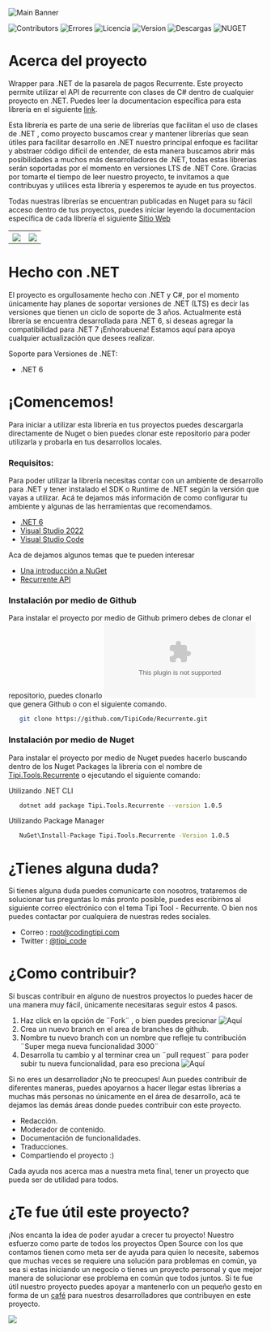![Main Banner](https://tipi-pod.sfo3.cdn.digitaloceanspaces.com/github%2Frecurrente-banner.jpg)

![Contributors](https://img.shields.io/github/contributors/TipiCode/Recurrente?color=%2349C8F1&label=Contribuidores&style=for-the-badge)
![Errores](https://img.shields.io/github/issues/TipiCode/Recurrente?color=%23F99D25&style=for-the-badge)
![Licencia](https://img.shields.io/github/license/TipiCode/Recurrente?color=%23A4CD39&label=Licencia&style=for-the-badge)
![Version](https://img.shields.io/github/v/release/TipiCode/Recurrente?color=%2349C8F1&label=Ultima%20versi%C3%B3n&style=for-the-badge)
![Descargas](https://img.shields.io/nuget/dt/Tipi.Tools.Recurrente?color=%23F99D25&label=Descargas&style=for-the-badge)
![NUGET](https://img.shields.io/nuget/v/Tipi.Tools.Recurrente?color=%23A4CD39&style=for-the-badge)



# Acerca del proyecto
Wrapper para .NET de la pasarela de pagos Recurrente. Este proyecto permite utilizar el API de recurrente con clases de C# dentro de cualquier proyecto en .NET. Puedes leer la documentacion específica para esta librería en el siguiente [link](https://docs.codingtipi.com/docs/toolkit/recurrente).

Esta librería es parte de una serie de librerías que facilitan el uso de clases de .NET , como proyecto buscamos crear y mantener librerías que sean útiles para facilitar desarrollo en .NET nuestro principal enfoque es facilitar y abstraer código difícil de entender, de esta manera buscamos abrir más posibilidades a muchos más desarrolladores de .NET, todas estas librerías serán soportadas por el momento en versiones LTS de .NET Core. Gracias por tomarte el tiempo de leer nuestro proyecto, te invitamos a que contribuyas y utilices esta librería y esperemos te ayude en tus proyectos.

Todas nuestras librerías se encuentran publicadas en Nuget para su fácil acceso dentro de tus proyectos, puedes iniciar leyendo la documentacion especifica de cada librería el siguiente [Sitio Web](https://docs.codingtipi.com/docs/toolkit/intro)

<table>
<tr>
<th align="center">
<a href="https://github.com/TipiCode/Recurrente/issues">
<img src="https://tipi-pod.sfo3.cdn.digitaloceanspaces.com/github%2Fissue-report.jpg">
</a>
</th>
<th align="center">
<a href="https://github.com/TipiCode/Recurrente/pulls">
<img src="https://tipi-pod.sfo3.cdn.digitaloceanspaces.com/github%2Ffeature-request.jpg">
</a>
</th>
</tr>
</table>

# Hecho con .NET
El proyecto es orgullosamente hecho con .NET y C#, por el momento únicamente hay planes de soportar versiones de .NET (LTS) es decir las versiones que tienen un ciclo de soporte de 3 años. Actualmente está librería se encuentra desarrollada para .NET 6, si deseas agregar la compatibilidad para .NET 7 ¡Enhorabuena! Estamos aquí para apoya cualquier actualización que desees realizar. 

Soporte para Versiones de .NET:
- .NET 6

# ¡Comencemos! 
Para iniciar a utilizar esta librería en tus proyectos puedes descargarla directamente de Nuget o bien puedes clonar este repositorio para poder utilizarla y probarla en tus desarrollos locales.

### Requisitos: 
Para poder utilizar la librería necesitas contar con un ambiente de desarrollo para .NET y tener instalado el SDK o Runtime de .NET según la versión que vayas a utilizar. Acá te dejamos más información de como configurar tu ambiente y algunas de las herramientas que recomendamos.

- [.NET 6](https://dotnet.microsoft.com/en-us/download/dotnet/6.0)
- [Visual Studio 2022](https://visualstudio.microsoft.com/vs/)
- [Visual Studio Code](https://code.visualstudio.com/)

Aca de dejamos algunos temas que te pueden interesar 

- [Una introducción a NuGet](https://learn.microsoft.com/es-es/nuget/what-is-nuget)
- [Recurrente API](https://docs.recurrente.com/intro/)

### Instalación por medio de Github
Para instalar el proyecto por medio de Github primero debes de clonar el repositorio, puedes clonarlo ![descargando el archivo .Zip](https://github.com/TipiCode/Recurrente/archive/refs/heads/master.zip) que genera Github o con el siguiente comando.
```sh
   git clone https://github.com/TipiCode/Recurrente.git
```

### Instalación por medio de Nuget
Para instalar el proyecto por medio de Nuget puedes hacerlo buscando dentro de los Nuget Packages la librería con el nombre de [Tipi.Tools.Recurrente](https://www.nuget.org/packages/Tipi.Tools.Recurrente) o ejecutando el siguiente comando:

Utilizando .NET CLI
```sh
   dotnet add package Tipi.Tools.Recurrente --version 1.0.5
```

Utilizando Package Manager 
```sh
   NuGet\Install-Package Tipi.Tools.Recurrente -Version 1.0.5
```
# ¿Tienes alguna duda? 
Si tienes alguna duda puedes comunicarte con nosotros, trataremos de solucionar tus preguntas lo más pronto posible, puedes escribirnos al siguiente correo electrónico con el tema Tipi Tool - Recurrente. O bien nos puedes contactar por cualquiera de nuestras redes sociales.

- Correo : <a href="mailto:root@codingtipi.com?subject=Tipi%20Tool%20-%20Recurrente" target="_blank">root@codingtipi.com</a>
- Twitter : [@tipi_code](https://twitter.com/tipi_code)

# ¿Como contribuir?
Si buscas contribuir en alguno de nuestros proyectos lo puedes hacer de una manera muy fácil, únicamente necesitaras seguir estos 4 pasos.

1. Haz click en la opción de ¨Fork¨ , o bien puedes precionar ![Aquí](https://github.com/TipiCode/Recurrente/fork)
2. Crea un nuevo branch en el area de branches de github.
3. Nombre tu nuevo branch con un nombre que refleje tu contribución ¨Super mega nueva funcionalidad 3000¨
4. Desarrolla tu cambio y al terminar crea un ¨pull request¨ para poder subir tu nueva funcionalidad, para eso preciona ![Aquí](https://github.com/TipiCode/Recurrente/pulls)

Si no eres un desarrollador ¡No te preocupes! Aun puedes contribuir de diferentes maneras, puedes apoyarnos a hacer llegar estas librerías a muchas más personas no únicamente en el área de desarrollo, acá te dejamos las demás áreas donde puedes contribuir con este proyecto.

- Redacción.
- Moderador de contenido.
- Documentación de funcionalidades.
- Traducciones.
- Compartiendo el proyecto :)

Cada ayuda nos acerca mas a nuestra meta final, tener un proyecto que pueda ser de utilidad para todos.

# ¿Te fue útil este proyecto?
¡Nos encanta la idea de poder ayudar a crecer tu proyecto! Nuestro esfuerzo como parte de todos los proyectos Open Source con los que contamos tienen como meta ser de ayuda para quien lo necesite, sabemos que muchas veces se requiere una solución para problemas en común, ya sea si estas iniciando un negocio o tienes un proyecto personal y que mejor manera de solucionar ese problema en común que todos juntos.  Si te fue útil nuestro proyecto puedes apoyar a mantenerlo con un pequeño gesto en forma de un [café](https://app.recurrente.com/s/aurora-u2u7iw/cafe-grande-con-leche) para nuestros desarrolladores que contribuyen en este proyecto.

<a href="https://app.recurrente.com/s/aurora-u2u7iw/cafe-grande-con-leche">
<img src="https://tipi-pod.sfo3.cdn.digitaloceanspaces.com/github%2FBuy%20me%20a%20coffee.jpg">
</a>

